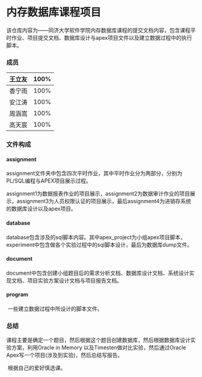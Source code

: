# 内存数据库课程项目

​	该仓库内容为——同济大学软件学院内存数据库课程的提交文档内容，包含课程平时作业、项目提交文档、数据库设计与apex项目文件以及建立数据过程中的执行脚本。

### 成员

| 王立友 | 100% |
| :----: | :--: |
| 香宁雨 | 100% |
| 安江涛 | 100% |
| 周涵嵩 | 100% |
| 高天宸 | 100% |

### 文件构成

#### assignment

​	assignment文件夹中包含四次平时作业，其中平时作业分为两部分，分别为PL/SQL编程与APEX项目展示过程。

​	assignment1为数据报表作业的项目展示，assignment2为数据审计作业的项目展示，assignment3为人员权限认证的项目展示，最后assignment4为进销存系统的数据库设计以及apex项目。

#### database

​	database包含涉及的sql脚本内容。其中apex_project为小组apex项目脚本，experiment中包含做各个实验过程中的sql脚本设计，最后为数据库dump文件。

#### document

​	document中包含创建小组题目后的需求分析文档、数据库设计文档、系统设计实现文档、项目实验方案设计文档与项目报告文档。

#### program

​	一些建立数据过程中所设计的脚本文件。

### 总结

​	课程主要是确定一个题目，然后根据这个题目创建数据库，然后根据数据库设计实验方案，利用Oracle in Memory 以及Timesten做对比实验，然后通过Oracle Apex写一个项目(涉及到实验)，然后总结写报告。

​	根据自己的爱好慎选课。

